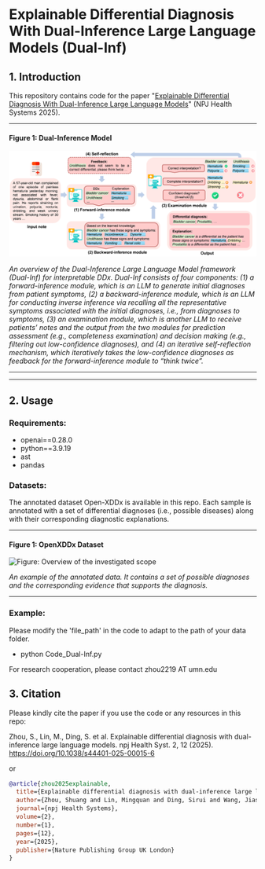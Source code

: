 # Explainable Differential Diagnosis With Dual-Inference Large Language Models (Dual-Inf)

## 1. Introduction
This repository contains code for the paper "[Explainable Differential Diagnosis With Dual-Inference Large Language Models](https://www.nature.com/articles/s44401-025-00015-6)" (NPJ Health Systems 2025).



---

#### **Figure 1: Dual-Inference Model**

<img src="Figure_Dual-Inf.jpg" alt="Figure: Overview of the Dual-Inf framework" width="700px" />

*An overview of the Dual-Inference Large Language Model framework (Dual-Inf) for interpretable
DDx. Dual-Inf consists of four components: (1) a forward-inference module, which is an LLM to generate
initial diagnoses from patient symptoms, (2) a backward-inference module, which is an LLM for conducting
inverse inference via recalling all the representative symptoms associated with the initial diagnoses, i.e., from
diagnoses to symptoms, (3) an examination module, which is another LLM to receive patients’ notes and the
output from the two modules for prediction assessment (e.g., completeness examination) and decision making
(e.g., filtering out low-confidence diagnoses), and (4) an iterative self-reflection mechanism, which iteratively
takes the low-confidence diagnoses as feedback for the forward-inference module to “think twice”.*

---

---


## 2. Usage
### Requirements:
+ openai==0.28.0
+ python==3.9.19
+ ast
+ pandas


### Datasets:
The annotated dataset Open-XDDx is available in this repo. 
Each sample is annotated with a set of differential diagnoses (i.e., possible diseases) along with their corresponding diagnostic explanations.

---

#### **Figure 1: OpenXDDx Dataset**

<img src="Figure_OpenXDDx_dataset.jpg" alt="Figure: Overview of the investigated scope" width="700px" />

*An example of the annotated data. It contains a set of possible diagnoses and the corresponding evidence that supports the diagnosis.*

---


### Example:
Please modify the 'file_path' in the code to adapt to the path of your data folder.

+ python Code_Dual-Inf.py



For research cooperation, please contact zhou2219 AT umn.edu


## 3. Citation
Please kindly cite the paper if you use the code or any resources in this repo:

Zhou, S., Lin, M., Ding, S. et al. Explainable differential diagnosis with dual-inference large language models. npj Health Syst. 2, 12 (2025). https://doi.org/10.1038/s44401-025-00015-6

or

```bib
@article{zhou2025explainable,
  title={Explainable differential diagnosis with dual-inference large language models},
  author={Zhou, Shuang and Lin, Mingquan and Ding, Sirui and Wang, Jiashuo and Chen, Canyu and Melton, Genevieve B and Zou, James and Zhang, Rui},
  journal={npj Health Systems},
  volume={2},
  number={1},
  pages={12},
  year={2025},
  publisher={Nature Publishing Group UK London}
}
```

